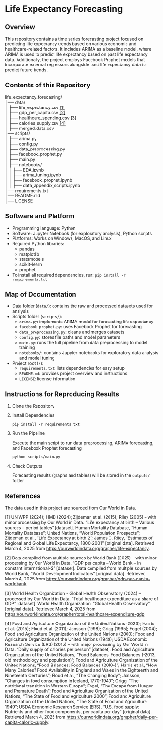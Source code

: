 # Life Expectancy Forecasting

## Overview

This repository contains a time series forecasting project focused on predicting life expectancy trends based on various economic and healthcare-related factors. It includes ARIMA as a baseline model, where ARIMA is used to predict life expectancy based on past life expectancy data. Additionally, the project employs Facebook Prophet models that incorporate external regressors alongside past life expectancy data to predict future trends.

## Contents of this Repository

life_expectancy_forecasting/  
│── data/  
│   ├── life_expectancy.csv [[1]](#1)  
│   ├── gdp_per_capita.csv [[2]](#2)  
│   ├── healthcare_spending.csv [[3]](#3)  
│   ├── calories_supply.csv [[4]](#4)  
│   ├── merged_data.csv  
│── scripts/  
│   ├── arima.py  
│   ├── config.py  
│   ├── data_preprocessing.py  
│   ├── facebook_prophet.py  
│   ├── main.py  
│   ├── notebooks/  
│   │   ├── EDA.ipynb  
│   │   ├── arima_tuning.ipynb  
│   │   ├── facebook_prophet.ipynb  
│   │   ├── data_appendix_scripts.ipynb  
│── requirements.txt  
│── README.md  
│── LICENSE  

## Software and Platform

- Programming language: Python
- Software: Jupyter Notebook (for exploratory analysis), Python scripts
- Platforms: Works on Windows, MacOS, and Linux
- Required Python libraries:
    - pandas
    - matplotlib
    - statsmodels
    - scikit-learn
    - prophet
- To install all required dependencies, run: `pip install -r requirements.txt`

## Map of Documentation

- Data folder (`data/`): contains the raw and processed datasets used for analysis
- Scripts folder (`scripts/`):
    - `arima.py`: implements ARIMA model for forecasting life expectancy
    - `facebook_prophet.py`: uses Facebook Prophet for forecasting
    - `data_preprocessing.py`: cleans and merges datasets
    - `config.py`: stores file paths and model parameters
    - `main.py`: runs the full pipeline from data preprocessing to model training
    - `notebooks/`: contains Jupyter notebooks for exploratory data analysis and model tuning
- Project root (`/`):
    - `requirements.txt`: lists dependencies for easy setup
    - `README.md`: provides project overview and instructions
    - `LICENSE`: license information

## Instructions for Reproducing Results

1. Clone the Repository

2. Install Dependencies

    `pip install -r requirements.txt`

3. Run the Pipeline

    Execute the main script to run data preprocessing, ARIMA forecasting, and Facebook Prophet forecasting

    `python scripts/main.py`

4. Check Outputs

    Forecasting results (graphs and tables) will be stored in the `outputs/` folder

## References

The data used in this project are sourced from Our World in Data.

<a id="1">[1]</a> UN WPP (2024); HMD (2024); Zijdeman et al. (2015); Riley (2005) – with minor processing by Our World in Data. “Life expectancy at birth – Various sources – period tables” [dataset]. Human Mortality Database, “Human Mortality Database”; United Nations, “World Population Prospects”; Zijdeman et al., “Life Expectancy at birth 2”; James C. Riley, “Estimates of Regional and Global Life Expectancy, 1800-2001” [original data]. Retrieved March 4, 2025 from https://ourworldindata.org/grapher/life-expectancy.

<a id="2">[2]</a> Data compiled from multiple sources by World Bank (2025) – with minor processing by Our World in Data. “GDP per capita – World Bank – In constant international-$” [dataset]. Data compiled from multiple sources by World Bank, “World Development Indicators” [original data]. Retrieved March 4, 2025 from https://ourworldindata.org/grapher/gdp-per-capita-worldbank.

<a id="3">[3]</a> World Health Organization - Global Health Observatory (2024) – processed by Our World in Data. “Total healthcare expenditure as a share of GDP” [dataset]. World Health Organization, “Global Health Observatory” [original data]. Retrieved March 4, 2025 from https://ourworldindata.org/grapher/total-healthcare-expenditure-gdp.

<a id="4">[4]</a> Food and Agriculture Organization of the United Nations (2023); Harris et al. (2015); Floud et al. (2011); Jonsson (1998); Grigg (1995); Fogel (2004); Food and Agriculture Organization of the United Nations (2000); Food and Agriculture Organization of the United Nations (1949); USDA Economic Research Service (ERS) (2015) – with major processing by Our World in Data. “Daily supply of calories per person” [dataset]. Food and Agriculture Organization of the United Nations, “Food Balances: Food Balances (-2013, old methodology and population)”; Food and Agriculture Organization of the United Nations, “Food Balances: Food Balances (2010-)”; Harris et al., “How Many Calories? Food Availability in England and Wales in the Eighteenth and Nineteenth Centuries”; Floud et al., “The Changing Body”; Jonsson, “Changes in food consumption in Iceland, 1770-1940”; Grigg, “The nutritional transition in Western Europe”; Fogel, “The Escape from Hunger and Premature Death”; Food and Agriculture Organization of the United Nations, “The State of Food and Agriculture 2000”; Food and Agriculture Organization of the United Nations, “The State of Food and Agriculture 1949”; USDA Economic Research Service (ERS), “U.S. food supply:  Nutrients and other food components, per capita per day” [original data]. Retrieved March 4, 2025 from https://ourworldindata.org/grapher/daily-per-capita-caloric-supply.